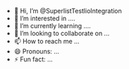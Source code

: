 - 👋 Hi, I’m @SuperlistTestlioIntegration
- 👀 I’m interested in ....
- 🌱 I’m currently learning ....
- 💞️ I’m looking to collaborate on ...
- 📫 How to reach me ...
- 😄 Pronouns: ...
- ⚡ Fun fact: ...

<!---
SuperlistTestlioIntegration/SuperlistTestlioIntegration is a ✨ special ✨ repository because its `README.md` (this file) appears on your GitHub profile.
You can click the Preview link to take a look at your changes.
--->
